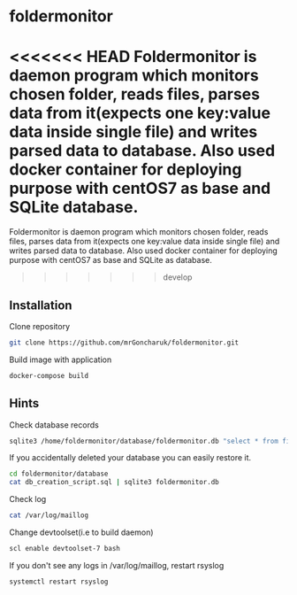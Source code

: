 # foldermonitor
<<<<<<< HEAD
Foldermonitor is daemon program which monitors chosen folder, reads files, parses data from it(expects one key:value data inside single file) and writes parsed data to database. Also used docker container for deploying purpose with centOS7 as base and SQLite database.
=======
Foldermonitor is daemon program which monitors chosen folder, reads files, parses data from it(expects one key:value data inside single file) and writes parsed data to database. Also used docker container for deploying purpose with centOS7 as base and SQLite as database.
>>>>>>> develop

## Installation
Clone repository
```bash
git clone https://github.com/mrGoncharuk/foldermonitor.git
```
Build image with application
```bash
docker-compose build
```

## Hints
Check database records
```bash
sqlite3 /home/foldermonitor/database/foldermonitor.db "select * from filedata"
```

If you accidentally deleted your database you can easily restore it.
```bash
cd foldermonitor/database
cat db_creation_script.sql | sqlite3 foldermonitor.db
```

Check log
```bash
cat /var/log/maillog
```
Change devtoolset(i.e to build daemon)
```bash
scl enable devtoolset-7 bash
``` 

If you don't see any logs in /var/log/maillog, restart rsyslog
```bash
systemctl restart rsyslog
```
